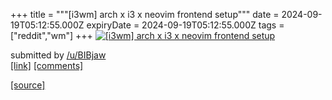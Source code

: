 +++
title = """[i3wm] arch x i3 x neovim frontend setup"""
date = 2024-09-19T05:12:55.000Z
expiryDate = 2024-09-19T05:12:55.000Z
tags = ["reddit","wm"]
+++
[![[i3wm] arch x i3 x neovim frontend setup](https://b.thumbs.redditmedia.com/dpKflicIcb901Nv7oX3fYRNxkvy6slfYHa-wUktESDU.jpg "[i3wm] arch x i3 x neovim frontend setup")](https://www.reddit.com/r/unixporn/comments/1fkdb24/i3wm_arch_x_i3_x_neovim_frontend_setup/)

submitted by [/u/BIBjaw](https://www.reddit.com/user/BIBjaw)  
[\[link\]](https://www.reddit.com/gallery/1fkdb24) [\[comments\]](https://www.reddit.com/r/unixporn/comments/1fkdb24/i3wm_arch_x_i3_x_neovim_frontend_setup/)

[[source]](https://www.reddit.com/r/unixporn/comments/1fkdb24/i3wm_arch_x_i3_x_neovim_frontend_setup/)
